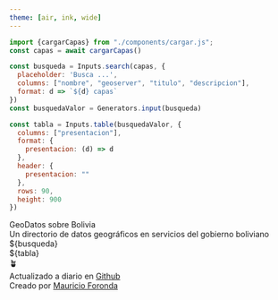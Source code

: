 ```yaml
---
theme: [air, ink, wide]
---
```


<link rel="stylesheet" href="style.css">

```js
import {cargarCapas} from "./components/cargar.js";
const capas = await cargarCapas()
```

```js
const busqueda = Inputs.search(capas, {
  placeholder: 'Busca ...',
  columns: ["nombre", "geoserver", "titulo", "descripcion"],
  format: d => `${d} capas`
})
const busquedaValor = Generators.input(busqueda)
```

```js
const tabla = Inputs.table(busquedaValor, {
  columns: ["presentacion"],
  format: {
    presentacion: (d) => d
  },
  header: {
    presentacion: ""
  },
  rows: 90,
  height: 900
})
```
<div class="header">
  <div class="title">
    GeoDatos sobre Bolivia
  </div>
  <div class="subtitle">
    Un directorio de datos geográficos en servicios del gobierno boliviano
  </div>
</div>

<div class="">
  <div class="listado">
    <div class="busquedaContenedor">${busqueda}</div>
    <div class="tablaContenedor">${tabla}</div>
  </div>
</div>

<div class="footer">
  <div class="plant">🪴</div>
  <div class="footerEntry">
    Actualizado a diario en <a href="https://github.com/mauforonda/geodatos/">Github</a>
  </div>
  <div class="footerEntry">
    Creado por <a href="mailto:mauriforonda@gmail.com">Mauricio Foronda</a>
  </div>
</div>